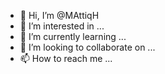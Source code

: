 - 👋 Hi, I’m @MAttiqH
- 👀 I’m interested in ...
- 🌱 I’m currently learning ...
- 💞️ I’m looking to collaborate on ...
- 📫 How to reach me ...

<!---
MAttiqH/MAttiqH is a ✨ special ✨ repository because its `README.md` (this file) appears on your GitHub profile.
You can click the Preview link to take a look at your changes.
--->
